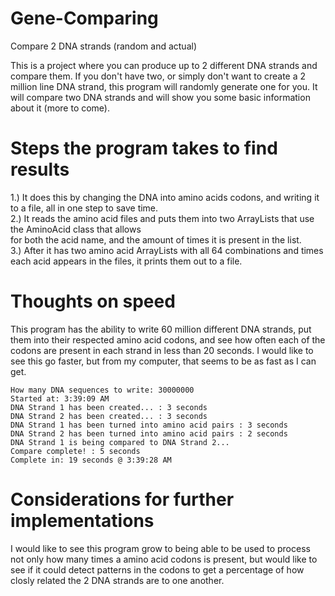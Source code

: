# Gene-Comparing
Compare 2 DNA strands (random and actual)

This is a project where you can produce up to 2 different DNA strands and compare them. If you don't have two, or simply 
don't want to create a 2 million line DNA strand, this program will randomly generate one for you. It will compare two
DNA strands and will show you some basic information about it (more to come). 

# Steps the program takes to find results
1.) It does this by changing the DNA into amino acids codons, and writing it to a file, all in one step to save time.</br>
2.) It reads the amino acid files and puts them into two ArrayLists that use the AminoAcid class that allows</br>
for both the acid name, and the amount of times it is present in the list.</br>
3.) After it has two amino acid ArrayLists with all 64 combinations and times each acid appears in the files, it
prints them out to a file.

# Thoughts on speed
This program has the ability to write 60 million different DNA strands, put them into their respected amino acid codons,
and see how often each of the codons are present in each strand in less than 20 seconds.
I would like to see this go faster, but from my computer, that seems to be as fast as I can get.
```
How many DNA sequences to write: 30000000
Started at: 3:39:09 AM
DNA Strand 1 has been created... : 3 seconds
DNA Strand 2 has been created... : 3 seconds
DNA Strand 1 has been turned into amino acid pairs : 3 seconds
DNA Strand 2 has been turned into amino acid pairs : 2 seconds
DNA Strand 1 is being compared to DNA Strand 2...
Compare complete! : 5 seconds
Complete in: 19 seconds @ 3:39:28 AM
```

# Considerations for further implementations
I would like to see this program grow to being able to be used to process not only how many times a amino acid codons is
present, but would like to see if it could detect patterns in the codons to get a percentage of how closly related the
2 DNA strands are to one another.
